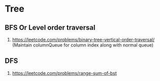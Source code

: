 Tree
====

BFS Or Level order traversal
----------------------------
1. https://leetcode.com/problems/binary-tree-vertical-order-traversal/ (Maintain columnQueue for column index along with normal queue)

DFS
---
1. https://leetcode.com/problems/range-sum-of-bst
